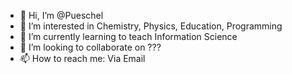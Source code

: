 - 👋 Hi, I’m @Pueschel
- 👀 I’m interested in Chemistry, Physics, Education, Programming
- 🌱 I’m currently learning to teach Information Science
- 💞️ I’m looking to collaborate on ???
- 📫 How to reach me: Via Email

<!---
Pueschel/Pueschel is a ✨ special ✨ repository because its `README.md` (this file) appears on your GitHub profile.
You can click the Preview link to take a look at your changes.
--->
